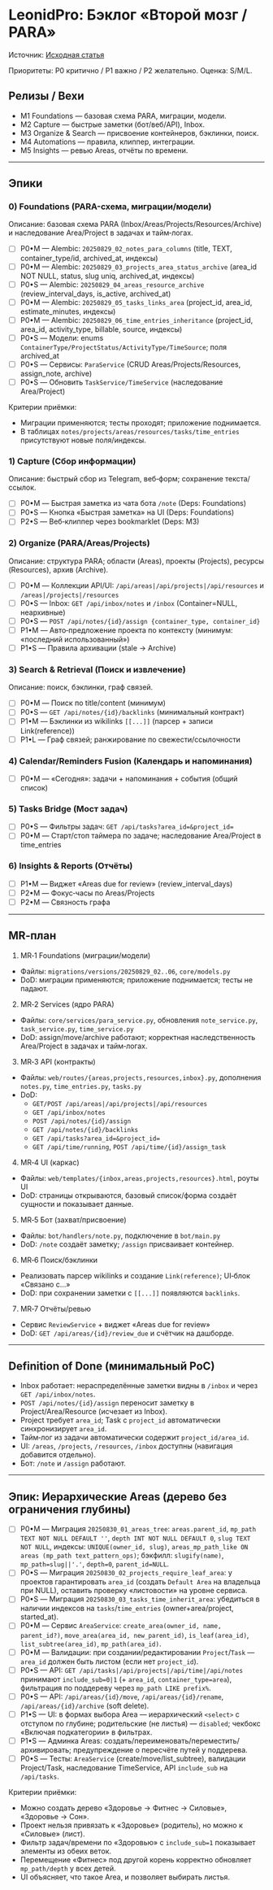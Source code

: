 # LeonidPro: Бэклог «Второй мозг / PARA»

Источник: [Исходная статья](../research/habr_nspk_second_brain.md)

Приоритеты: P0 критично / P1 важно / P2 желательно. Оценка: S/M/L.

## Релизы / Вехи
- M1 Foundations — базовая схема PARA, миграции, модели.
- M2 Capture — быстрые заметки (бот/веб/API), Inbox.
- M3 Organize & Search — присвоение контейнеров, бэклинки, поиск.
- M4 Automations — правила, клиппер, интеграции.
- M5 Insights — ревью Areas, отчёты по времени.

---

## Эпики

### 0) Foundations (PARA-схема, миграции/модели)
Описание: базовая схема PARA (Inbox/Areas/Projects/Resources/Archive) и наследование Area/Project в задачах и тайм‑логах.

- [ ] P0•M — Alembic: `20250829_02_notes_para_columns` (title, TEXT, container_type/id, archived_at, индексы)
- [ ] P0•M — Alembic: `20250829_03_projects_area_status_archive` (area_id NOT NULL, status, slug uniq, archived_at, индексы)
- [ ] P0•S — Alembic: `20250829_04_areas_resource_archive` (review_interval_days, is_active, archived_at)
- [ ] P0•M — Alembic: `20250829_05_tasks_links_area` (project_id, area_id, estimate_minutes, индексы)
- [ ] P0•M — Alembic: `20250829_06_time_entries_inheritance` (project_id, area_id, activity_type, billable, source, индексы)
- [ ] P0•S — Модели: enums `ContainerType/ProjectStatus/ActivityType/TimeSource`; поля archived_at
- [ ] P0•S — Сервисы: `ParaService` (CRUD Areas/Projects/Resources, assign_note, archive)
- [ ] P0•S — Обновить `TaskService/TimeService` (наследование Area/Project)

Критерии приёмки:
- Миграции применяются; тесты проходят; приложение поднимается.
- В таблицах `notes/projects/areas/resources/tasks/time_entries` присутствуют новые поля/индексы.

### 1) Capture (Сбор информации)
Описание: быстрый сбор из Telegram, веб‑форм; сохранение текста/ссылок.

- [ ] P0•M — Быстрая заметка из чата бота `/note` (Deps: Foundations)
- [ ] P0•S — Кнопка «Быстрая заметка» на UI (Deps: Foundations)
- [ ] P2•S — Веб‑клиппер через bookmarklet (Deps: M3)

### 2) Organize (PARA/Areas/Projects)
Описание: структура PARA; области (Areas), проекты (Projects), ресурсы (Resources), архив (Archive).

- [ ] P0•M — Коллекции API/UI: `/api/areas|/api/projects|/api/resources` и `/areas|/projects|/resources`
- [ ] P0•S — Inbox: `GET /api/inbox/notes` и `/inbox` (Container=NULL, неархивные)
- [ ] P0•S — `POST /api/notes/{id}/assign {container_type, container_id}`
- [ ] P1•M — Авто‑предложение проекта по контексту (минимум: «последний использованный»)
- [ ] P1•S — Правила архивации (stale → Archive)

### 3) Search & Retrieval (Поиск и извлечение)
Описание: поиск, бэклинки, граф связей.

- [ ] P0•M — Поиск по title/content (минимум)
- [ ] P0•S — `GET /api/notes/{id}/backlinks` (минимальный контракт)
- [ ] P1•M — Бэклинки из wikilinks `[[...]]` (парсер + записи Link(reference))
- [ ] P1•L — Граф связей; ранжирование по свежести/ссылочности

### 4) Calendar/Reminders Fusion (Календарь и напоминания)
- [ ] P0•M — «Сегодня»: задачи + напоминания + события (общий список)

### 5) Tasks Bridge (Мост задач)
- [ ] P0•S — Фильтры задач: `GET /api/tasks?area_id=&project_id=`
- [ ] P0•M — Старт/стоп таймера по задаче; наследование Area/Project в time_entries

### 6) Insights & Reports (Отчёты)
- [ ] P1•M — Виджет «Areas due for review» (review_interval_days)
- [ ] P2•M — Фокус‑часы по Areas/Projects
- [ ] P2•M — Связность графа

---

## MR‑план

1) MR‑1 Foundations (миграции/модели)
- Файлы: `migrations/versions/20250829_02..06`, `core/models.py`
- DoD: миграции применяются; приложение поднимается; тесты не падают.

2) MR‑2 Services (ядро PARA)
- Файлы: `core/services/para_service.py`, обновления `note_service.py`, `task_service.py`, `time_service.py`
- DoD: assign/move/archive работают; корректная наследственность Area/Project в задачах и тайм‑логах.

3) MR‑3 API (контракты)
- Файлы: `web/routes/{areas,projects,resources,inbox}.py`, дополнения `notes.py`, `time_entries.py`, `tasks.py`
- DoD:
  - `GET/POST /api/areas|/api/projects|/api/resources`
  - `GET /api/inbox/notes`
  - `POST /api/notes/{id}/assign`
  - `GET /api/notes/{id}/backlinks`
  - `GET /api/tasks?area_id=&project_id=`
  - `GET /api/time/running`, `POST /api/time/{id}/assign_task`

4) MR‑4 UI (каркас)
- Файлы: `web/templates/{inbox,areas,projects,resources}.html`, роуты UI
- DoD: страницы открываются, базовый список/форма создаёт сущности и показывает данные.

5) MR‑5 Бот (захват/присвоение)
- Файлы: `bot/handlers/note.py`, подключение в `bot/main.py`
- DoD: `/note` создаёт заметку; `/assign` присваивает контейнер.

6) MR‑6 Поиск/бэклинки
- Реализовать парсер wikilinks и создание `Link(reference)`; UI‑блок «Связано с…»
- DoD: при сохранении заметки с `[[...]]` появляются `backlinks`.

7) MR‑7 Отчёты/ревью
- Сервис `ReviewService` + виджет «Areas due for review»
- DoD: `GET /api/areas/{id}/review_due` и счётчик на дашборде.

---

## Definition of Done (минимальный PoC)
- Inbox работает: нераспределённые заметки видны в `/inbox` и через `GET /api/inbox/notes`.
- `POST /api/notes/{id}/assign` переносит заметку в Project/Area/Resource (исчезает из Inbox).
- Project требует `area_id`; Task с `project_id` автоматически синхронизирует `area_id`.
- Тайм‑лог из задачи автоматически содержит `project_id/area_id`.
- UI: `/areas`, `/projects`, `/resources`, `/inbox` доступны (навигация добавится отдельно).
- Бот: `/note` и `/assign` работают.


---

## Эпик: Иерархические Areas (дерево без ограничения глубины)

- [ ] P0•M — Миграция `20250830_01_areas_tree`: `areas.parent_id`, `mp_path TEXT NOT NULL DEFAULT ''`, `depth INT NOT NULL DEFAULT 0`, `slug TEXT NOT NULL`, индексы: `UNIQUE(owner_id, slug)`, `areas_mp_path_like ON areas (mp_path text_pattern_ops)`; бэкфилл: `slugify(name)`, `mp_path=slug||'.'`, `depth=0`, `parent_id=NULL`.
- [ ] P0•S — Миграция `20250830_02_projects_require_leaf_area`: у проектов гарантировать `area_id` (создать `Default Area` на владельца при NULL), оставить проверку «листовости» на уровне сервиса.
- [ ] P0•S — Миграция `20250830_03_tasks_time_inherit_area`: убедиться в наличии индексов на `tasks`/`time_entries` (owner+area/project, started_at).
- [ ] P0•M — Сервис `AreaService`: `create_area(owner_id, name, parent_id?)`, `move_area(area_id, new_parent_id)`, `is_leaf(area_id)`, `list_subtree(area_id)`, `mp_path(area_id)`.
- [ ] P0•M — Валидации: при создании/редактировании `Project`/`Task` — `area_id` должен быть листом (если нет `project_id`).
- [ ] P0•S — API: `GET /api/tasks|/api/projects|/api/time|/api/notes` принимают `include_sub=0|1` (+ `area_id`, `container_type=area`), фильтрация по поддереву через `mp_path LIKE prefix%`.
- [ ] P0•S — API: `/api/areas/{id}/move`, `/api/areas/{id}/rename`, `/api/areas/{id}/archive` (soft delete).
- [ ] P1•S — UI: в формах выбора Area — иерархический `<select>` с отступом по глубине; родительские (не листья) — `disabled`; чекбокс «Включая подкатегории» в фильтрах.
- [ ] P1•S — Админка Areas: создать/переименовать/переместить/архивировать; предупреждение о пересчёте путей у поддерева.
- [ ] P0•S — Тесты: `AreaService` (create/move/list_subtree), валидации Project/Task, наследование TimeService, API `include_sub` на `/api/tasks`.

Критерии приёмки:
- Можно создать дерево «Здоровье → Фитнес → Силовые», «Здоровье → Сон».
- Проект нельзя привязать к «Здоровье» (родитель), но можно к «Силовые» (лист).
- Фильтр задач/времени по «Здоровью» с `include_sub=1` показывает элементы из обеих веток.
- Перемещение «Фитнес» под другой корень корректно обновляет `mp_path/depth` у всех детей.
- UI объясняет, что такое Area, и позволяет выбирать листья.
